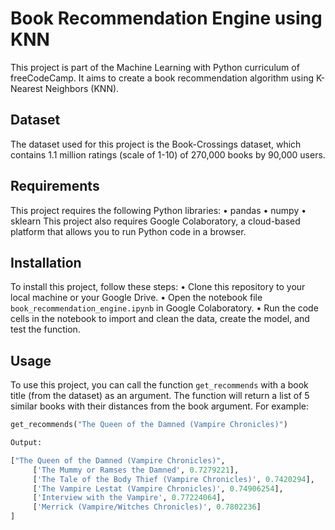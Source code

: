 # Book Recommendation Engine using KNN

This project is part of the Machine Learning with Python curriculum of freeCodeCamp. It aims to create a book recommendation algorithm using K-Nearest Neighbors (KNN).
## Dataset
The dataset used for this project is the Book-Crossings dataset, which contains 1.1 million ratings (scale of 1-10) of 270,000 books by 90,000 users.
## Requirements
This project requires the following Python libraries:
•  pandas
•  numpy
•  sklearn
This project also requires Google Colaboratory, a cloud-based platform that allows you to run Python code in a browser.
## Installation

To install this project, follow these steps:
•  Clone this repository to your local machine or your Google Drive.
•  Open the notebook file `book_recommendation_engine.ipynb` in Google Colaboratory.
•  Run the code cells in the notebook to import and clean the data, create the model, and test the function.
## Usage

To use this project, you can call the function `get_recommends` with a book title (from the dataset) as an argument. The function will return a list of 5 similar books with their distances from the book argument. For example:

```python
get_recommends("The Queen of the Damned (Vampire Chronicles)")

Output:

["The Queen of the Damned (Vampire Chronicles)",
	 ['The Mummy or Ramses the Damned', 0.7279221],
	 ['The Tale of the Body Thief (Vampire Chronicles)', 0.7420294],
	 ['The Vampire Lestat (Vampire Chronicles)', 0.74906254],
	 ['Interview with the Vampire', 0.77224064],
	 ['Merrick (Vampire/Witches Chronicles)', 0.7802236]
]